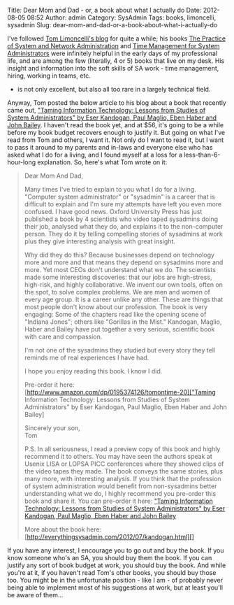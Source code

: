 Title: Dear Mom and Dad - or, a book about what I actually do
Date: 2012-08-05 08:52
Author: admin
Category: SysAdmin
Tags: books, limoncelli, sysadmin
Slug: dear-mom-and-dad-or-a-book-about-what-i-actually-do

I've followed [Tom Limoncelli's blog][] for quite a while; his books
[The Practice of System and Network Administration][] and [Time
Management for System Administrators][] were infinitely helpful in the
early days of my professional life, and are among the few (literally, 4
or 5) books that live on my desk. His insight and information into the
soft skills of SA work - time management, hiring, working in teams, etc.
- is not only excellent, but also all too rare in a largely technical
field.

Anyway, Tom posted the below article to his blog about a book that
recently came out, ["Taming Information Technology: Lessons from Studies
of System Administrators" by Eser Kandogan, Paul Maglio, Eben Haber and
John Bailey][]. I haven't read the book yet, and at $56, it's going to
be a while before my book budget recovers enough to justify it. But
going on what I've read from Tom and others, I want it. Not only do I
want to read it, but I want to pass it around to my parents and in-laws
and everyone else who has asked what I do for a living, and I found
myself at a loss for a less-than-6-hour-long explanation. So, here's
what Tom wrote on it:

> Dear Mom And Dad,
>
> Many times I've tried to explain to you what I do for a living.
> "Computer system administrator" or "sysadmin" is a career that is
> difficult to explain and I'm sure my attempts have left you even more
> confused. I have good news. Oxford University Press has just published
> a book by 4 scientists who video taped sysadmins doing their job,
> analysed what they do, and explains it to the non-computer person.
> They do it by telling compelling stories of sysadmins at work plus
> they give interesting analysis with great insight.
>
> Why did they do this? Because businesses depend on technology more and
> more and that means they depend on sysadmins more and more. Yet most
> CEOs don't understand what we do. The scientists made some interesting
> discoveries: that our jobs are high-stress, high-risk, and highly
> collaborative. We invent our own tools, often on the spot, to solve
> complex problems. We are men and women of every age group. It is a
> career unlike any other. These are things that most people don't know
> about our profession. The book is very engaging: Some of the chapters
> read like the opening scene of "Indiana Jones"; others like "Gorillas
> in the Mist." Kandogan, Maglio, Haber and Bailey have put together a
> very serious, scientific book with care and compassion.
>
> I'm not one of the sysadmins they studied but every story they tell
> reminds me of real experiences I have had.
>
> I hope you enjoy reading this book. I know I did.
>
> Pre-order it here:
> [http://www.amazon.com/dp/0195374126/tomontime-20]["Taming Information
> Technology: Lessons from Studies of System Administrators" by Eser
> Kandogan, Paul Maglio, Eben Haber and John Bailey]
>
> Sincerely your son,  
>  Tom
>
> P.S. In all seriousness, I read a preview copy of this book and highly
> recommend it to others. You may have seen the authors speak at Usenix
> LISA or LOPSA PICC conferences where they showed clips of the video
> tapes they made. The book conveys the same stories, plus many more,
> with interesting analysis. If you think that the profession of system
> administration would benefit from non-sysadmins better understanding
> what we do, I highly recommend you pre-order this book and share it.
> You can pre-order it here: ["Taming Information Technology: Lessons
> from Studies of System Administrators" by Eser Kandogan, Paul Maglio,
> Eben Haber and John Bailey][]
>
> More about the book here:
> [http://everythingsysadmin.com/2012/07/kandogan.html][]

If you have any interest, I encourage you to go out and buy the book. If
you know someone who's an SA, you should buy them the book. If you can
justify any sort of book budget at work, you should buy the book. And
while you're at it, if you haven't read Tom's other books, you should
buy those too. You might be in the unfortunate position - like I am - of
probably never being able to implement most of his suggestions at work,
but at least you'll be aware of them...

  [Tom Limoncelli's blog]: http://everythingsysadmin.com/
  [The Practice of System and Network Administration]: http://everythingsysadmin.com/aboutbook.html
  [Time Management for System Administrators]: http://www.tomontime.com/
  ["Taming Information Technology: Lessons from Studies of System
  Administrators" by Eser Kandogan, Paul Maglio, Eben Haber and John
  Bailey]: http://www.amazon.com/dp/0195374126/tomontime-20
  [http://everythingsysadmin.com/2012/07/kandogan.html]: http://everythingsysadmin.com/2012/07/kandogan.html
